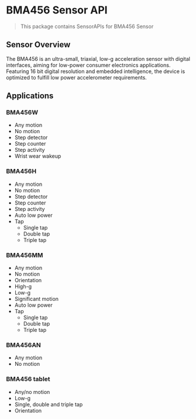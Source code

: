 # BMA456 Sensor API

> This package contains SensorAPIs for BMA456 Sensor

## Sensor Overview

The BMA456 is an ultra-small, triaxial, low-g acceleration sensor with digital interfaces, aiming for low-power consumer electronics applications. Featuring 16 bit digital resolution and embedded intelligence, the device is optimized to fulfill low power accelerometer requirements.

## Applications

### BMA456W
- Any motion
- No motion 
- Step detector
- Step counter
- Step activity
- Wrist wear wakeup

### BMA456H

- Any motion
- No motion 
- Step detector
- Step counter
- Step activity
- Auto low power
- Tap
	- Single tap
	- Double tap
	- Triple tap

### BMA456MM

- Any motion
- No motion 
- Orientation
- High-g
- Low-g
- Significant motion
- Auto low power
- Tap
	- Single tap
	- Double tap
	- Triple tap

### BMA456AN

- Any motion
- No motion

### BMA456 tablet

- Any/no motion 
- Low-g
- Single, double and triple tap
- Orientation